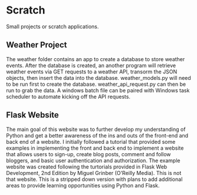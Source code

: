 # Scratch
Small projects or scratch applications.

## Weather Project
The weather folder contains an app to create a database to store weather events.  After the database is created, an another program will retrieve weather events via GET requests to a weather API, transorm the JSON objects, then insert the data into the database.  weather_models.py will need to be run first to create the database.  weather_api_request.py can then be run to grab the data.  A windows batch file can be paired with  Windows task scheduler to automate kicking off the API requests.

## Flask Website

The main goal of this website was to further develop my understanding of Python and get a better awareness of the ins and outs of the front-end and back end of a website.  I initially followed a tutorial that provided some examples in implementing the front and back end to implement a website that allows users to sign-up, create blog posts, comment and follow bloggers, and basic user authentication and authorization.  The example website was created following the turtorials provided in Flask Web Development, 2nd Edition by Miguel Grinber (O'Reilly Media).  This is not that website.  This is a stripped down version with plans to add additional areas to provide learning opportunities using Python and Flask.
